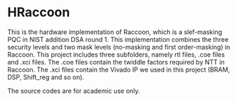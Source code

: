 # HRaccoon
This is the hardware implementation of Raccoon, which is a slef-masking PQC in NIST addition DSA round 1. This implementation combines the three security levels and two mask levels (no-masking and first order-masking) in Raccoon.
This project includes three subfolders, namely rtl files, .coe files and .xci files. The .coe files contain the twiddle factors required by NTT in Raccoon. The .xci files contain the Vivado IP we used in this project (BRAM, DSP, Shift_reg and so on). 

The source codes are for academic use only.


